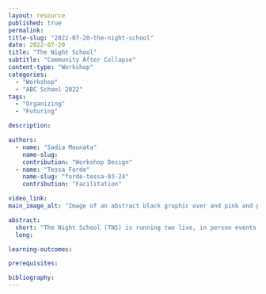```yaml
---
layout: resource
published: true
permalink:
title-slug: "2022-07-20-the-night-school"
date: 2022-07-20
title: "The Night School"
subtitle: "Community After Collapse"
content-type: "Workshop"
categories:
  - "Workshop"
  - "ABC School 2022"
tags:
  - "Organizing"
  - "Futuring"

description:

authors:
  - name: "Sadia Mounata"
    name-slug:
    contribution: "Workshop Design"
  - name: "Tessa Forde"
    name-slug: "forde-tessa-03-24"
    contribution: "Facilitation"

video_link:
main_image_alt: "Image of an abstract black graphic over and pink and purple background."

abstract:
  short: "​The Night School (TNS) is running two live, in person events as part of The Architecture Lobby's online ABC 2022. This event, Community After Collapse will take an online workshop developed by Sadia Mounata in Berlin, and adapt it to Tāmaki Makaurau. Participants will be asked to consider in groups a community they feel is is on the verge of of collapsing or is vulnerable to any kind of climatic, environmental, political, social or technological threats or dissonance. They will then strategise and propose through graphs, patterns, maps and drawings their response as professionals through who, what, where, and how analyses. Capacities to coordinate diversity, to incorporate various patterns, to make instant decisions in the multiplicity, to makeshift in the real time, might reveal propositions for an alternative approach to the practicing and educating of future architects."
  long:

learning-outcomes:

prerequisites:

bibliography:
---
```

